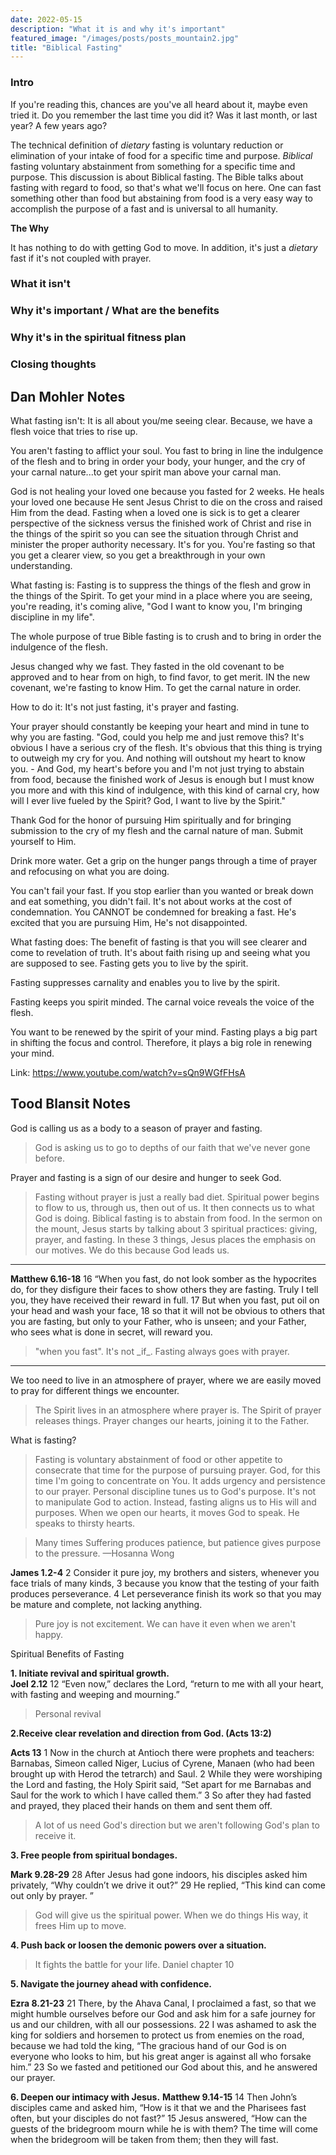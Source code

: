 ```yaml
---
date: 2022-05-15
description: "What it is and why it's important"
featured_image: "/images/posts/posts_mountain2.jpg"
title: "Biblical Fasting"
---
```


### Intro

If you're reading this, chances are you've all heard about it, maybe even tried it. Do you remember the last time you did it? Was it last month, or last year? A few years ago?

The technical definition of _dietary_ fasting is voluntary reduction or elimination of your intake of food for a specific time and purpose. _Biblical_ fasting voluntary abstainment from something for a specific time and purpose. This discussion is about Biblical fasting. The Bible talks about fasting with regard to food, so that's what we'll focus on here. One can fast something other than food but abstaining from food is a very easy way to accomplish the purpose of a fast and is universal to all humanity.

**The Why**

It has nothing to do with getting God to move. In addition, it's just a _dietary_ fast if it's not coupled with prayer.






### What it isn't

### Why it's important / What are the benefits

### Why it's in the spiritual fitness plan

### Closing thoughts

## Dan Mohler Notes
What fasting isn't:
It is all about you/me seeing clear. Because, we have a flesh voice that tries to rise up.

You aren't fasting to afflict your soul. You fast to bring in line the indulgence of the flesh and to bring in order your body, your hunger, and the cry of your carnal nature...to get your spirit man above your carnal man.

God is not healing your loved one because you fasted for 2 weeks. He heals your loved one because He sent Jesus Christ to die on the cross and raised Him from the dead. Fasting when a loved one is sick is to get a clearer perspective of the sickness versus the finished work of Christ and rise in the things of the spirit so you can see the situation through Christ and minister the proper authority necessary. It's for you. You're fasting so that you get a clearer view, so you get a breakthrough in your own understanding. 



What fasting is:
Fasting is to suppress the things of the flesh and grow in the things of the Spirit. To get your mind in a place where you are seeing, you're reading, it's coming alive, "God I want to know you, I'm bringing discipline in my life".

The whole purpose of true Bible fasting is to crush and to bring in order the indulgence of the flesh.

Jesus changed why we fast. They fasted in the old covenant to be approved and to hear from on high, to find favor, to get merit. IN the new covenant, we're fasting to know Him. To get the carnal nature in order.



How to do it:
It's not just fasting, it's prayer and fasting.

Your prayer should constantly be keeping your heart and mind in tune to why you are fasting. "God, could you help me and just remove this? It's obvious I have a serious cry of the flesh. It's obvious that this thing is trying to outweigh my cry for you. And nothing will outshout my heart to know you. - And God, my heart's before you and I'm not just trying to abstain from food, because the finished work of Jesus is enough but I must know you more and with this kind of indulgence, with this kind of carnal cry, how will I ever live fueled by the Spirit? God, I want to live by the Spirit."

Thank God for the honor of pursuing Him spiritually and for bringing submission to the cry of my flesh and the carnal nature of man. Submit yourself to Him.

Drink more water. Get a grip on the hunger pangs through a time of prayer and refocusing on what you are doing.

You can't fail your fast. If you stop earlier than you wanted or break down and eat something, you didn't fail. It's not about works at the cost of condemnation. You CANNOT be condemned for breaking a fast. He's excited that you are pursuing Him, He's not disappointed.



What fasting does:
The benefit of fasting is that you will see clearer and come to revelation of truth. It's about faith rising up and seeing what you are supposed to see. Fasting gets you to live by the spirit.

Fasting suppresses carnality and enables you to live by the spirit.

Fasting keeps you spirit minded. The carnal voice reveals the voice of the flesh.

You want to be renewed by the spirit of your mind. Fasting plays a big part in shifting the focus and control. Therefore, it plays a big role in renewing your mind.

Link:   https://www.youtube.com/watch?v=sQn9WGfFHsA 

## Tood Blansit Notes
God is calling us as a body to a season of prayer and fasting.

> God is asking us to go to depths of our faith that we've never gone before.

Prayer and fasting is a sign of our desire and hunger to seek God.

> Fasting without prayer is just a really bad diet.
> Spiritual power begins to flow to us, through us, then out of us. It then connects us to what God is doing.
> Biblical fasting is to abstain from food.
> In the sermon on the mount, Jesus starts by talking about 3 spiritual practices: giving, prayer, and fasting.
> In these 3 things, Jesus places the emphasis on our motives.
> We do this because God leads us.

* * *

**Matthew 6.16-18**
16 “When you fast, do not look somber as the hypocrites do, for they disfigure their faces to show others they are fasting. Truly I tell you, they have received their reward in full. 
17 But when you fast, put oil on your head and wash your face, 
18 so that it will not be obvious to others that you are fasting, but only to your Father, who is unseen; and your Father, who sees what is done in secret, will reward you.

> "when you fast". It's not \_if\_.
> Fasting always goes with prayer.

* * *

We too need to live in an atmosphere of prayer, where we are easily moved to pray for different things we encounter.

> The Spirit lives in an atmosphere where prayer is.
> The Spirit of prayer releases things.
> Prayer changes our hearts, joining it to the Father.

What is fasting?

> Fasting is voluntary abstainment of food or other appetite to consecrate that time for the purpose of pursuing prayer.
> God, for this time I'm going to concentrate on You. It adds urgency and persistence to our prayer.
> Personal discipline tunes us to God's purpose.
> It's not to manipulate God to action. Instead, fasting aligns us to His will and purposes.
> When we open our hearts, it moves God to speak. He speaks to thirsty hearts.

> Many times Suffering produces patience, but patience gives purpose to the pressure. —Hosanna Wong

**James 1.2-4**
2 Consider it pure joy, my brothers and sisters, whenever you face trials of many kinds, 
3 because you know that the testing of your faith produces perseverance. 
4 Let perseverance finish its work so that you may be mature and complete, not lacking anything.

> Pure joy is not excitement. We can have it even when we aren't happy.

Spiritual Benefits of Fasting

**1\. Initiate revival and spiritual growth.**  
**Joel 2.12**
12 “Even now,” declares the Lord,
“return to me with all your heart,
with fasting and weeping and mourning.”

> Personal revival

**2.Receive clear revelation and direction from God.  (Acts 13:2)**

**Acts 13**
1 Now in the church at Antioch there were prophets and teachers: Barnabas, Simeon called Niger, Lucius of Cyrene, Manaen (who had been brought up with Herod the tetrarch) and Saul. 
2 While they were worshiping the Lord and fasting, the Holy Spirit said, “Set apart for me Barnabas and Saul for the work to which I have called them.” 
3 So after they had fasted and prayed, they placed their hands on them and sent them off.

> A lot of us need God's direction but we aren't following God's plan to receive it.

**3\. Free people from spiritual bondages.**

**Mark 9.28-29**
28 After Jesus had gone indoors, his disciples asked him privately, “Why couldn’t we drive it out?”
29 He replied, “This kind can come out only by prayer. ”

> God will give us the spiritual power.
> When we do things His way, it frees Him up to move.

**4\. Push back or loosen the demonic powers over a situation.**

> It fights the battle for your life.
> Daniel chapter 10

**5\. Navigate the journey ahead with confidence.**

**Ezra 8.21-23**
21 There, by the Ahava Canal, I proclaimed a fast, so that we might humble ourselves before our God and ask him for a safe journey for us and our children, with all our possessions. 
22 I was ashamed to ask the king for soldiers and horsemen to protect us from enemies on the road, because we had told the king, “The gracious hand of our God is on everyone who looks to him, but his great anger is against all who forsake him.” 
23 So we fasted and petitioned our God about this, and he answered our prayer.

**6\. Deepen our intimacy with Jesus.**
**Matthew 9.14-15**
14 Then John’s disciples came and asked him, “How is it that we and the Pharisees fast often, but your disciples do not fast?”
15 Jesus answered, “How can the guests of the bridegroom mourn while he is with them? The time will come when the bridegroom will be taken from them; then they will fast.
